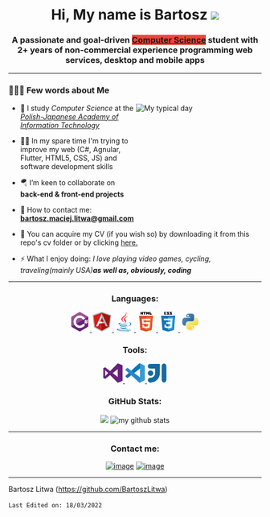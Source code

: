 <h1 align="center">Hi, My name is Bartosz <img height="40" src="https://emoji.gg/assets/emoji/4809-minecraft-cookie.png"></h1>

<h3 align="center">A passionate and goal-driven <a href="https://www.pja.edu.pl/en" style="background-color: #f44336">Computer Science</a> student with 2+ years of non-commercial experience programming web services, desktop and mobile apps</h3>

---

### 🧑🏻‍🏫&nbsp;Few words about Me

<img align="right" width=250px height=250px alt="My typical day" src="https://media3.giphy.com/media/5eLDrEaRGHegx2FeF2/giphy.gif?cid=790b761157vrk7gdew8yfsk2i9nrr4pm1jtlxzvrqz605ex0&rid=giphy.gif&ct=s"/>

- 📖 I study *Computer Science* at the *<a href="https://www.pja.edu.pl/en">Polish-Japanese Academy of Information Technology</a>*

- 🧑‍💻 In my spare time I'm trying to improve my web (C#, Agnular, Flutter, HTML5, CSS, JS) and software development skills 

- 🪂 I’m keen to collaborate on **back-end & front-end projects**

- 🤳 How to contact me: <a href=mailto:bartosz.maciej.litwa@gmail.com>**bartosz.maciej.litwa@gmail.com**</a>

- 🔖 You can acquire my CV (if you wish so) by downloading it from this repo's cv folder or by clicking <a href="https://github.com/SirCypkowskyy/SirCypkowskyy/raw/main/cv/Cyprian_Gburek_Resume_18-03-2022-11-50-09.pdf">here.</a>

- ⚡ What I enjoy doing: *I love playing video games, cycling, traveling(mainly USA)**as well as, obviously, coding***
  
---

<h3 align="center">Languages:</h3>

<p align="center">
  <a href="https://docs.microsoft.com/en-us/dotnet/csharp/tour-of-csharp/" target="_blank"> 
    <img src="https://raw.githubusercontent.com/devicons/devicon/master/icons/csharp/csharp-original.svg" alt="c-sharp" width="40" height="40"/> 
  </a>
  <a href="https://angular.io" target="_blank"> 
    <img src="https://raw.githubusercontent.com/devicons/devicon/master/icons/angularjs/angularjs-original.svg" alt="c-sharp" width="40" height="40"/> 
  </a>
  <a href="https://flutter.dev" target="_blank>
    <img src="https://github.com/devicons/devicon/blob/master/icons/flutter/flutter-original.svg" alt="flutter" width="40" height="40"/>
  </a>                                                                                                     
  <a href="https://www.java.com" target="_blank"> 
    <img src="https://raw.githubusercontent.com/devicons/devicon/master/icons/java/java-original.svg" alt="java" width="40" height="40"/> 
  </a>
  <a href="https://www.w3.org/html/" target="_blank"> 
    <img src="https://raw.githubusercontent.com/devicons/devicon/master/icons/html5/html5-original-wordmark.svg" alt="html5" width="40" height="40"/> 
  </a>
  <a href="https://www.w3schools.com/css/" target="_blank"> 
    <img src="https://raw.githubusercontent.com/devicons/devicon/master/icons/css3/css3-original-wordmark.svg" alt="css3" width="40" height="40"/> 
  </a> 
  <a href="https://www.python.org" target="_blank"> 
    <img src="https://raw.githubusercontent.com/devicons/devicon/master/icons/python/python-original.svg" alt="python" width="40" height="40"/> 
  </a>
</p>
                                                                                                                                             
<h3 align="center">Tools:</h3>

<p align="center">
  <a href="https://visualstudio.microsoft.com/" target="_blank"> 
    <img src="https://raw.githubusercontent.com/devicons/devicon/master/icons/visualstudio/visualstudio-plain.svg" alt="vs" width="40" height="40"/> 
  </a>
   <a href="https://code.visualstudio.com/" target="_blank"> 
    <img src="https://raw.githubusercontent.com/devicons/devicon/master/icons/vscode/vscode-original.svg" alt="vsc" width="40" height="40"/> 
  </a>                                                                                                  
  <a href="https://www.jetbrains.com/idea/" target="_blank"> 
    <img src="https://raw.githubusercontent.com/devicons/devicon/master/icons/intellij/intellij-plain.svg" alt="intellij" width="40" height="40"/> 
  </a>  
</p>                                                                                                                                           
<div align="center">
<h3>GitHub Stats:</h3>

  <img height= "150" src="https://github-readme-stats.vercel.app/api?username=BartoszLitwa&theme=tokyonight&show_icons=true" />
  <img height= "150" src="https://github-readme-stats.vercel.app/api/top-langs/?username=BartoszLitwa&layout=compact&theme=tokyonight&l&langs_count=10" alt="my github stats" />
  
</div>

---

<h3 align="center">Contact me:</h3>
<div align="center">

[![image](https://img.shields.io/badge/LinkedIn-0077B5?style=for-the-badge&logo=linkedin&logoColor=white)](https://www.linkedin.com/in/bartoszlitwa/)
[![image](https://img.shields.io/badge/Gmail-D14836?style=for-the-badge&logo=gmail&logoColor=white)](mailto:bartosz.maciej.litwa@gmail.com)
  
</div>

------

Bartosz Litwa (https://github.com/BartoszLitwa)

`Last Edited on: 18/03/2022`
